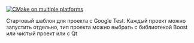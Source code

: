 [![CMake on multiple platforms](https://github.com/Rafail-Mukhutdinov/Template_Google_test/actions/workflows/cmake-multi-platform.yml/badge.svg)](https://github.com/Rafail-Mukhutdinov/Template_Google_test/actions/workflows/cmake-multi-platform.yml)

Стартовый шаблон для проекта с Google Test.
Каждый проект можно запустить отдельно, тип проекта можно выбрать с библиотекой Boost или чистый проект или с Qt
